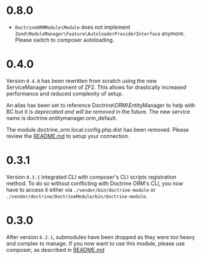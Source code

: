 # 0.8.0

 * `DoctrineORMModule\Module` does not implement `Zend\ModuleManager\Feature\AutoloaderProviderInterface` anymore.
   Please switch to composer autoloading.

# 0.4.0
Version `0.4.0` has been rewritten from scratch using the new ServiceManager component of ZF2. This allows for
drastically increased performance and reduced complexity of setup.

An alias has been set to reference Doctrine\ORM\EntityManager to help with BC but it is *deprecated and will be removed*
in the future. The new service name is doctrine.entitymanager.orm_default.

The module.doctrine_orm.local.config.php.dist has been removed. Please review the
[README.md](http://www.github.com/doctrine/DoctrineORMModule/tree/master/README.md) to setup your connection.

# 0.3.1
Version `0.3.1` integrated CLI with composer's CLI scripts registration method. To do so without conflicting with
Doctrine ORM's CLI, you now have to access it either via `./vendor/bin/doctrine-module` or
`./vendor/doctrine/DoctrineModule/bin/doctrine-module`.

# 0.3.0
After version `0.2.1`, submodules have been dropped as they were too heavy and complex to manage. If you now want to use
this module, please use composer, as described in
[README.md](http://www.github.com/doctrine/DoctrineORMModule/tree/master/README.md)
